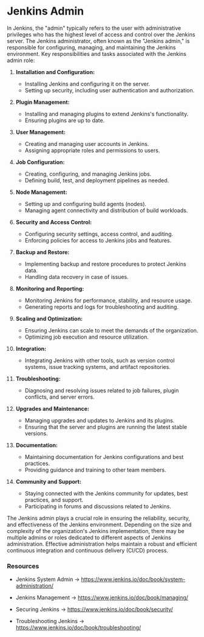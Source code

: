 # Jenkins Admin

In Jenkins, the "admin" typically refers to the user with administrative privileges who has the highest level of access and control over the Jenkins server. The Jenkins administrator, often known as the "Jenkins admin," is responsible for configuring, managing, and maintaining the Jenkins environment. Key responsibilities and tasks associated with the Jenkins admin role:

1. **Installation and Configuration:**
   - Installing Jenkins and configuring it on the server.
   - Setting up security, including user authentication and authorization.

2. **Plugin Management:**
   - Installing and managing plugins to extend Jenkins's functionality.
   - Ensuring plugins are up to date.

3. **User Management:**
   - Creating and managing user accounts in Jenkins.
   - Assigning appropriate roles and permissions to users.

4. **Job Configuration:**
   - Creating, configuring, and managing Jenkins jobs.
   - Defining build, test, and deployment pipelines as needed.

5. **Node Management:**
   - Setting up and configuring build agents (nodes).
   - Managing agent connectivity and distribution of build workloads.

6. **Security and Access Control:**
   - Configuring security settings, access control, and auditing.
   - Enforcing policies for access to Jenkins jobs and features.

7. **Backup and Restore:**
   - Implementing backup and restore procedures to protect Jenkins data.
   - Handling data recovery in case of issues.

8. **Monitoring and Reporting:**
   - Monitoring Jenkins for performance, stability, and resource usage.
   - Generating reports and logs for troubleshooting and auditing.

9. **Scaling and Optimization:**
   - Ensuring Jenkins can scale to meet the demands of the organization.
   - Optimizing job execution and resource utilization.

10. **Integration:**
    - Integrating Jenkins with other tools, such as version control systems, issue tracking systems, and artifact repositories.

11. **Troubleshooting:**
    - Diagnosing and resolving issues related to job failures, plugin conflicts, and server errors.

12. **Upgrades and Maintenance:**
    - Managing upgrades and updates to Jenkins and its plugins.
    - Ensuring that the server and plugins are running the latest stable versions.

13. **Documentation:**
    - Maintaining documentation for Jenkins configurations and best practices.
    - Providing guidance and training to other team members.

14. **Community and Support:**
    - Staying connected with the Jenkins community for updates, best practices, and support.
    - Participating in forums and discussions related to Jenkins.

The Jenkins admin plays a crucial role in ensuring the reliability, security, and effectiveness of the Jenkins environment. Depending on the size and complexity of the organization's Jenkins implementation, there may be multiple admins or roles dedicated to different aspects of Jenkins administration. Effective administration helps maintain a robust and efficient continuous integration and continuous delivery (CI/CD) process.


### Resources
* Jenkins System Admin -> https://www.jenkins.io/doc/book/system-administration/

* Jenkins Management -> https://www.jenkins.io/doc/book/managing/

* Securing Jenkins -> https://www.jenkins.io/doc/book/security/

* Troubleshooting Jenkins -> https://www.jenkins.io/doc/book/troubleshooting/
